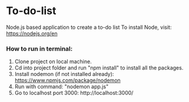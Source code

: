 # To-do-list
Node.js based application to create a to-do list
To install Node, visit: https://nodejs.org/en

### How to run in terminal:
1. Clone project on local machine.
2. Cd into project folder and run "npm install" to install all the packages.
3. Install nodemon (if not installed already): https://www.npmjs.com/package/nodemon
4. Run with command: "nodemon app.js"
5. Go to localhost port 3000: http://localhost:3000/
